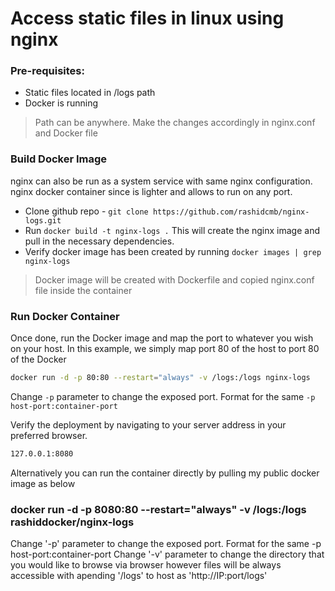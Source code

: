 # Access static files in linux using nginx 

### Pre-requisites:
 - Static files located in /logs path 
 - Docker is running 
 > Path can be anywhere. Make the changes accordingly in nginx.conf and Docker file


### Build Docker Image

nginx can also be run as a system service with same nginx configuration. nginx docker container since is lighter and allows to run on any port.  

  - Clone github repo - `git clone https://github.com/rashidcmb/nginx-logs.git`
  - Run `docker build -t nginx-logs .` 
        This will create the nginx image and pull in the necessary dependencies. 
  - Verify docker image has been created by running `docker images | grep nginx-logs`
 
> Docker image will be created with Dockerfile and copied nginx.conf file inside the container

### Run Docker Container
Once done, run the Docker image and map the port to whatever you wish on your host. In this example, we simply map port 80 of the host to port 80 of the Docker

```sh
docker run -d -p 80:80 --restart="always" -v /logs:/logs nginx-logs
```
Change `-p` parameter to change the exposed port. Format for the same `-p host-port:container-port`

Verify the deployment by navigating to your server address in your preferred browser.
```sh
127.0.0.1:8080
```

Alternatively you can run the container directly by pulling my public docker image as below

### docker run -d -p 8080:80 --restart="always" -v /logs:/logs rashiddocker/nginx-logs

Change '-p' parameter to change the exposed port. Format for the same -p host-port:container-port
Change '-v' parameter to change the directory that you would like to browse via browser however files will be always accessible with apending '/logs' to host as 'http://IP:port/logs'
